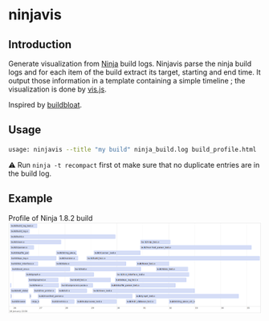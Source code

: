 # ninjavis #
## Introduction ##
Generate visualization from [Ninja](https://github.com/ninja-build/ninja) build logs. Ninjavis parse the ninja build
logs and for each item of the build extract its target, starting and end time.
It output those information in a template containing a simple timeline ; the visualization is done by [vis.js](http://visjs.org/).

Inspired by [buildbloat](https://github.com/nico/buildbloat).

## Usage ##
```bash
usage: ninjavis --title "my build" ninja_build.log build_profile.html
```
:warning: Run ``ninja -t recompact`` first ot make sure that no duplicate entries are in the build log.

## Example ##
Profile of Ninja 1.8.2 build
![Ninja 1.8.2 build profile](docs/example-ninja_build_1.8.2.png)
